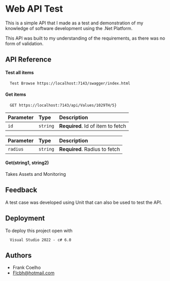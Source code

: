 
# Web API Test

This is a simple API that I made as a test and demonstration of my knowledge of software development using the .Net Platform.

This API was built to my understanding of the requirements, as there was no form of validation.



## API Reference

#### Test all items

```
  Test Browse https://localhost:7143/swagger/index.html
```

#### Get items

```
  GET https://localhost:7143/api/Values/1029TH/5}
```


| Parameter | Type     | Description                       |
| :-------- | :------- | :-------------------------------- |
| `id`      | `string` | **Required**. Id of item to fetch |

| Parameter | Type     | Description                       |
| :-------- | :------- | :-------------------------------- |
| `radius`  | `string` | **Required**. Radius to fetch     |

#### Get(string1, string2)

Takes Assets and Monitoring


## Feedback

A test case was developed using Unit that can also be used to test the API.


## Deployment

To deploy this project open with

```.net
  Visual Studio 2022 - c# 6.0
```


## Authors

- Frank Coelho
- Flcbh@hotmail.com

